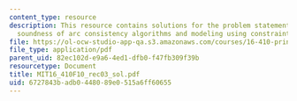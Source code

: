 ```yaml
---
content_type: resource
description: This resource contains solutions for the problem statements related to
  soundness of arc consistency algorithms and modeling using constraints.
file: https://ol-ocw-studio-app-qa.s3.amazonaws.com/courses/16-410-principles-of-autonomy-and-decision-making-fall-2010/6727843badb0448089e0515a6ff60655_MIT16_410F10_rec03_sol.pdf
file_type: application/pdf
parent_uid: 82ec102d-e9a6-4ed1-dfb0-f47fb309f39b
resourcetype: Document
title: MIT16_410F10_rec03_sol.pdf
uid: 6727843b-adb0-4480-89e0-515a6ff60655
---
```

